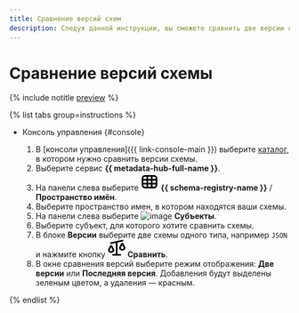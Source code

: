 ```yaml
---
title: Сравнение версий схем
description: Следуя данной инструкции, вы сможете сравнить две версии схемы субъекта.
---
```


# Сравнение версий схемы

{% include notitle [preview](../../_includes/note-preview.md) %}

{% list tabs group=instructions %}

- Консоль управления {#console}
  
  1. В [консоли управления]({{ link-console-main }}) выберите [каталог](../../resource-manager/concepts/resources-hierarchy.md#folder), в котором нужно сравнить версии схемы.
  1. Выберите сервис **{{ metadata-hub-full-name }}**.
  1. Hа панели слева выберите ![image](../../_assets/console-icons/layout-cells.svg) **{{ schema-registry-name }}** / **Пространство имён**.
  1. Выберите пространство имен, в котором находятся ваши схемы.
  1. На панели слева выберите ![image](../../_assets/console-icons/layers-3-diagonal.svg) **Субъекты**.
  1. Выберите субъект, для которого хотите сравнить схемы.
  1. В блоке **Версии** выберите две схемы одного типа, например `JSON` и нажмите кнопку ![image](../../_assets/console-icons/scales-unbalanced.svg) **Сравнить**.
  1. В окне сравнения версий выберите режим отображения: **Две версии** или **Последняя версия**. Добавления будут выделены зеленым цветом, а удаления — красным. 

{% endlist %}
